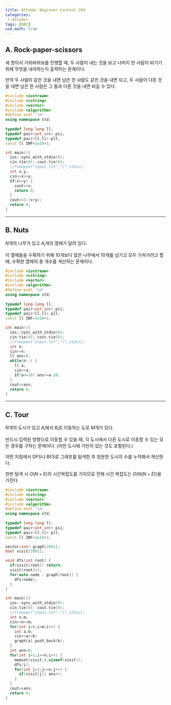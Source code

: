 ```yaml
---
title: AtCoder Beginner Contest 204
categories:
 - AtCoder
tags: [ABC]
use_math: true
---
```

## A. Rock-paper-scissors

세 명이서 가위바위보를 진행할 때, 두 사람이 내는 것을 보고 나머지 한 사람이 비기기위헤 무엇을 내야하는지 출력하는 문제이다.

만약 두 사람이 같은 것을 내면 남은 한 사람도 같은 것을 내면 되고, 두 사람이 다른 것을 내면 남은 한 사람은 그 둘과 다른 것을 내면 비길 수 있다.
```cpp
#include <iostream>
#include <cstring>
#include <vector>
#include <algorithm>
#define endl '\n'
using namespace std;
 
typedef long long ll;
typedef pair<int,int> pii;
typedef pair<ll,ll> pll;
const ll INF=1e10+1;

int main(){
  ios::sync_with_stdio(0);
  cin.tie(0); cout.tie(0);
  //freopen("input.txt","r",stdin);
  int x,y;
  cin>>x>>y;
  if(x==y) {
    cout<<x;
    return 0;
  }
  cout<<3-(x+y);
  return 0;
}
```
---

## B. Nuts

$N$개의 나무가 있고 $A_i$개의 열매가 달려 있다.

이 열매들을 수확하기 위해 10개보다 많은 나무에서 10개를 남기고 모두 가져가려고 할 때, 수확한 열매의 총 개수를 계산하는 문제이다.

```cpp
#include <iostream>
#include <cstring>
#include <vector>
#include <algorithm>
#define endl '\n'
using namespace std;
 
typedef long long ll;
typedef pair<int,int> pii;
typedef pair<ll,ll> pll;
const ll INF=1e10+1;

int main(){
  ios::sync_with_stdio(0);
  cin.tie(0); cout.tie(0);
  //freopen("input.txt","r",stdin);
  int n;
  cin>>n;
  ll ans=0;
  while(n--) {
    ll a;
    cin>>a;
    if(a>=10) ans+=a-10;
  }
  cout<<ans;
  return 0;
}
```
---

## C. Tour

$N$개의 도시가 있고 $A_i$에서 $B_i$로 이동하는 도로 $M$개가 있다.

반드시 입력된 방향으로 이동할 수 있을 때, 각 도시에서 다른 도시로 이동할 수 있는 모든 경우를 구하는 문제이다. (어떤 도시에 가만히 있는 것도 포함된다.)

어떤 지점에서 DFS나 BFS로 그래프를 탐색한 후 방문한 도시의 수를 누적해서 계산한다.

한번 탐색 시 $O(N+E)$의 시간복잡도를 가지므로 전체 시간 복잡도는 $O(N(N+E))$을 가진다.

```cpp
#include <iostream>
#include <cstring>
#include <vector>
#include <algorithm>
#define endl '\n'
using namespace std;
 
typedef long long ll;
typedef pair<int,int> pii;
typedef pair<ll,ll> pll;
const ll INF=1e10+1;

vector<int> graph[2001];
bool visit[2001];

void dfs(int root) {
  if(visit[root]) return;
  visit[root]=1;
  for(auto node : graph[root]) {
    dfs(node);
  }
}

int main(){
  ios::sync_with_stdio(0);
  cin.tie(0); cout.tie(0);
  //freopen("input.txt","r",stdin);
  int n,m;
  cin>>n>>m;
  for(int i=0;i<m;i++) {
    int a,b;
    cin>>a>>b;
    graph[a].push_back(b);
  }
  int ans=0;
  for(int i=1;i<=n;i++) {
    memset(visit,0,sizeof(visit));
    dfs(i);
    for(int j=1;j<=n;j++) {
      if(visit[j]) ans++;
    }
  }
  cout<<ans;
  return 0;
}
```